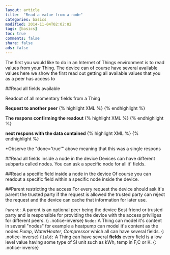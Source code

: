 ```yaml
---
layout: article
title:  "Read a value from a node"
categories: basics
modified: 2014-11-04T02:02:02
tags: [basics]
toc: true
comments: false
share: false
ads: false
---
```


The first you would like to do in an Internet of Things environment is to read values from your Thing. The device can of course have several available values here we show the first read out getting all available values that you as a peer has access to 

##Read all fields available

Readout of all momentary fields from a Thing 

**Request to another peer**
{% highlight XML %}
<iq type='get'
       from='client@clayster.com/amr'
       to='device@clayster.com'
       id='S0001'>
      <req xmlns='urn:xmpp:iot:sensordata' seqnr='1' momentary='true'/>
   </iq>
{% endhighlight %}

**The respons confirming the readout**
{% highlight XML %}
<iq type='result'
       from='device@clayster.com'
       to='client@clayster.com/amr'
       id='S0001'>
      <accepted xmlns='urn:xmpp:iot:sensordata' seqnr='1'/>
   </iq>
{% endhighlight %}

**next respons with the data contained**
{% highlight XML %}
 <message from='device@clayster.com'
            to='client@clayster.com/amr'>
      <fields xmlns='urn:xmpp:iot:sensordata' seqnr='1' done='true'>
         <node nodeId='Device01'>
            <timestamp value='2013-03-07T16:24:30'>
               <numeric name='Temperature' momentary='true' automaticReadout='true' value='23.4' unit='°C'/>
			   <numeric name='load level' momentary='true' automaticReadout='true' value='75' unit='%'/> 
            </timestamp>
         </node>
      </fields>
   </message>
{% endhighlight %}

*Observe the "done='true'" above meaning that this was a single respons


##Read all fields inside a node in the device
Devices can have different subparts called nodes. You can ask a specific node for all it' fields.

##Read a specific field inside a node in the device
Of course you can readout a specific field within a specific node inside the device.

##Parent restricting the access
For every request the device should ask it's parent the trusted party if the request is allowed the trusted party can reject the request and the device can cache that information for later use.


`Parent:` A parent is an optional peer being the device Best friend or trusted party and is responsible for providing the device with the access priviliges for different peers.
{: .notice-inverse}
`Node:` A Thing can model it's content in several "nodes" for example a heatpump can model it's content as the nodes *Pump*, *WaterHeater*, *Compressor* which all can have several fields. 
{: .notice-inverse}
`Field:` A Thing can have several **fields** every field is a low level value having some type of SI unit such as kWh, temp in F,C or K. 
{: .notice-inverse}


[pidgin-ex]: http://im.about.com/od/imfornewusers/ss/pidgin-account-adding-contacts.htm

